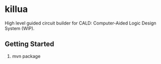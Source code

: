 # killua

High level guided circuit builder for CALD: Computer-Aided Logic Design System (WIP).

## Getting Started

1. mvn package

